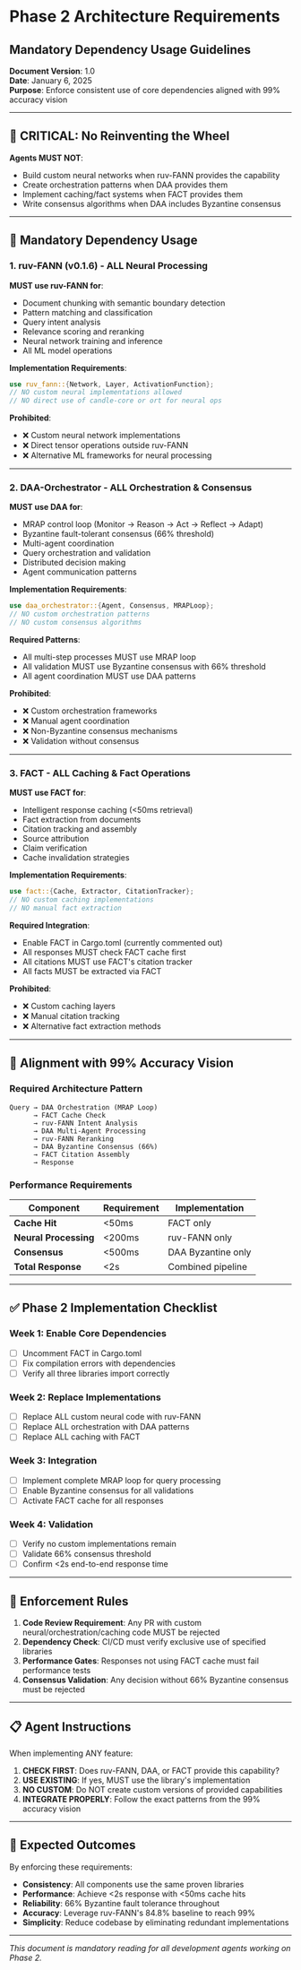 # Phase 2 Architecture Requirements
## Mandatory Dependency Usage Guidelines

**Document Version**: 1.0  
**Date**: January 6, 2025  
**Purpose**: Enforce consistent use of core dependencies aligned with 99% accuracy vision

---

## 🚫 CRITICAL: No Reinventing the Wheel

**Agents MUST NOT**:
- Build custom neural networks when ruv-FANN provides the capability
- Create orchestration patterns when DAA provides them
- Implement caching/fact systems when FACT provides them
- Write consensus algorithms when DAA includes Byzantine consensus

---

## 📌 Mandatory Dependency Usage

### 1. ruv-FANN (v0.1.6) - ALL Neural Processing

**MUST use ruv-FANN for**:
- Document chunking with semantic boundary detection
- Pattern matching and classification
- Query intent analysis
- Relevance scoring and reranking
- Neural network training and inference
- All ML model operations

**Implementation Requirements**:
```rust
use ruv_fann::{Network, Layer, ActivationFunction};
// NO custom neural implementations allowed
// NO direct use of candle-core or ort for neural ops
```

**Prohibited**:
- ❌ Custom neural network implementations
- ❌ Direct tensor operations outside ruv-FANN
- ❌ Alternative ML frameworks for neural processing

---

### 2. DAA-Orchestrator - ALL Orchestration & Consensus

**MUST use DAA for**:
- MRAP control loop (Monitor → Reason → Act → Reflect → Adapt)
- Byzantine fault-tolerant consensus (66% threshold)
- Multi-agent coordination
- Query orchestration and validation
- Distributed decision making
- Agent communication patterns

**Implementation Requirements**:
```rust
use daa_orchestrator::{Agent, Consensus, MRAPLoop};
// NO custom orchestration patterns
// NO custom consensus algorithms
```

**Required Patterns**:
- All multi-step processes MUST use MRAP loop
- All validation MUST use Byzantine consensus with 66% threshold
- All agent coordination MUST use DAA patterns

**Prohibited**:
- ❌ Custom orchestration frameworks
- ❌ Manual agent coordination
- ❌ Non-Byzantine consensus mechanisms
- ❌ Validation without consensus

---

### 3. FACT - ALL Caching & Fact Operations

**MUST use FACT for**:
- Intelligent response caching (<50ms retrieval)
- Fact extraction from documents
- Citation tracking and assembly
- Source attribution
- Claim verification
- Cache invalidation strategies

**Implementation Requirements**:
```rust
use fact::{Cache, Extractor, CitationTracker};
// NO custom caching implementations
// NO manual fact extraction
```

**Required Integration**:
- Enable FACT in Cargo.toml (currently commented out)
- All responses MUST check FACT cache first
- All citations MUST use FACT's citation tracker
- All facts MUST be extracted via FACT

**Prohibited**:
- ❌ Custom caching layers
- ❌ Manual citation tracking
- ❌ Alternative fact extraction methods

---

## 🎯 Alignment with 99% Accuracy Vision

### Required Architecture Pattern

```
Query → DAA Orchestration (MRAP Loop)
      → FACT Cache Check
      → ruv-FANN Intent Analysis
      → DAA Multi-Agent Processing
      → ruv-FANN Reranking
      → DAA Byzantine Consensus (66%)
      → FACT Citation Assembly
      → Response
```

### Performance Requirements

| Component | Requirement | Implementation |
|-----------|------------|----------------|
| **Cache Hit** | <50ms | FACT only |
| **Neural Processing** | <200ms | ruv-FANN only |
| **Consensus** | <500ms | DAA Byzantine only |
| **Total Response** | <2s | Combined pipeline |

---

## ✅ Phase 2 Implementation Checklist

### Week 1: Enable Core Dependencies
- [ ] Uncomment FACT in Cargo.toml
- [ ] Fix compilation errors with dependencies
- [ ] Verify all three libraries import correctly

### Week 2: Replace Implementations
- [ ] Replace ALL custom neural code with ruv-FANN
- [ ] Replace ALL orchestration with DAA patterns
- [ ] Replace ALL caching with FACT

### Week 3: Integration
- [ ] Implement complete MRAP loop for query processing
- [ ] Enable Byzantine consensus for all validations
- [ ] Activate FACT cache for all responses

### Week 4: Validation
- [ ] Verify no custom implementations remain
- [ ] Validate 66% consensus threshold
- [ ] Confirm <2s end-to-end response time

---

## 🚨 Enforcement Rules

1. **Code Review Requirement**: Any PR with custom neural/orchestration/caching code MUST be rejected
2. **Dependency Check**: CI/CD must verify exclusive use of specified libraries
3. **Performance Gates**: Responses not using FACT cache must fail performance tests
4. **Consensus Validation**: Any decision without 66% Byzantine consensus must be rejected

---

## 📋 Agent Instructions

When implementing ANY feature:

1. **CHECK FIRST**: Does ruv-FANN, DAA, or FACT provide this capability?
2. **USE EXISTING**: If yes, MUST use the library's implementation
3. **NO CUSTOM**: Do NOT create custom versions of provided capabilities
4. **INTEGRATE PROPERLY**: Follow the exact patterns from the 99% accuracy vision

---

## 🎪 Expected Outcomes

By enforcing these requirements:
- **Consistency**: All components use the same proven libraries
- **Performance**: Achieve <2s response with <50ms cache hits
- **Reliability**: 66% Byzantine fault tolerance throughout
- **Accuracy**: Leverage ruv-FANN's 84.8% baseline to reach 99%
- **Simplicity**: Reduce codebase by eliminating redundant implementations

---

*This document is mandatory reading for all development agents working on Phase 2.*